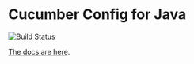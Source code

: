 # Cucumber Config for Java

[![Build Status](https://travis-ci.org/cucumber/config-java.svg?branch=master)](https://travis-ci.org/cucumber/config-java)

[The docs are here](http://docs.cucumber.io/config/).
